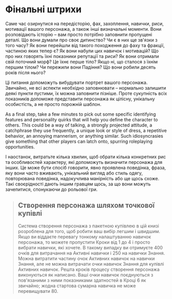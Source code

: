 # Фінальні штрихи

Саме час озирнутися на передісторію, фах, захоплення, навички, риси, мотивації вашого персонажа, а також інші визначальні моменти. Вони розповідають історію – вам просто потрібно заповнити пропущені деталі. Що вони думали про своє дитинство? Чи є в них ще зв'язки з того часу? Як вони перейшли від такого походження до фаху та фракції, частиною яких тепер є? Як вони набули цих навичок і мотивацій? Що про них говорять їхні показники репутації та риси? Як вони отримали свій поточний морф? Це їхнє перше тіло? Якщо ні, що сталося з їхнім першим тілом? Чи пережили вони Падіння? Що вони робили десять років після нього?

Ці питання допоможуть вибудувати портрет вашого персонажа. Звичайно, не всі аспекти необхідно заповнювати – нормально залишити деякі пункти пустими, їх можна заповнити пізніше. Проте сукупність всіх показників допоможе представити персонажа як цілісну, унікальну особистість, а не просто порожній шаблон.

As a final step, take a few minutes to pick out some specific identifying features and personality quirks that will help you define the character to others. This could be a way of talking, a strongly projected attitude, a catchphrase they use frequently, a unique look or style of dress, a repetitive behavior, an annoying mannerism, or anything similar. Such idiosyncrasies give something that other players can latch onto, spurring roleplaying opportunities.

І наостанок, витратьте кілька хвилин, щоб обрати кілька конкретних рис та особливостей характеру, які допоможуть визначити персонажа для інших. Це може бути спосіб говорити, явно проявлена поведінка, фраза, яку вони часто вживають, унікальний вигляд або стиль одягу, повторювана поведінка, надокучлива манірність або ще щось схоже. Такі своєрідності дають іншим гравцям щось, за що вони можуть зачепитися, спонукаючи до рольової гри.

<blockquote>

## Створення персонажа шляхом точкової купівлі

Система створення персонажа з пакетною купівлею в цій книзі розроблена для того, щоб робити ваш вибір легшим і швидшим. Якщо ви віддаєте перевагу тонкому налаштуванню навичок персонажа, то можете пропустити Кроки від 1 до 4 і просто вибрати навички, які хочете. В такому випадку ви отримуєте 400 очків для витрачання на Активні навички і 250 на навички Знання. Можна витратити частину очок Активних навичок на навички Знання, але не можна витрачати очки навичок Знання для купівлі Активних навичок. Решта кроків процесу створення персонажа виконуються як написано. Ваші очки навичок поєднуються з пов'язаними з ними показниками здатностей в Кроці 6 як звичайно; жодна стартова сумарна навичка не може перевищувати 80.

</blockquote>
